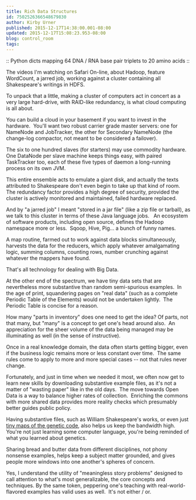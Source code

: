```yaml
---
title: Rich Data Structures
id: 7502526366548679830
author: Kirby Urner
published: 2015-12-17T14:38:00.001-08:00
updated: 2015-12-17T15:08:23.953-08:00
blog: control_room
tags: 
---
```


[](https://www.flickr.com/photos/kirbyurner/23188314314/in/dateposted-public/)

:: Python dicts mapping 64 DNA / RNA base pair triplets to 20 amino acids ::

The videos I'm watching on Safari On-line, about Hadoop, feature WordCount, a jarred job, working against a cluster containing all Shakespeare's writings in HDFS.

To unpack that a little, making a cluster of computers act in concert as a very large hard-drive, with RAID-like redundancy, is what cloud computing is all about.

You can build a cloud in your basement if you want to invest in the hardware.  You'll want two robust carrier grade master servers: one for NameNode and JobTracker, the other for Secondary NameNode (the change-log compactor, not meant to be considered a failover).

The six to one hundred slaves (for starters) may use commodity hardware.  One DataNode per slave machine keeps things easy, with paired TaskTracker too, each of these five types of daemon a long-running process on its own JVM.

This entire ensemble acts to emulate a giant disk, and actually the texts attributed to Shakespeare don't even begin to take up that kind of room.  The redundancy factor provides a high degree of security, provided the cluster is actively monitored and maintained, failed hardware replaced.

And by "a jarred job" I meant "stored in a jar file" (like a zip file or tarball), as we talk to this cluster in terms of these Java language jobs.   An ecosystem of software products, including open source, defines the Hadoop namespace more or less.  Sqoop, Hive, Pig... a bunch of funny names.

A map routine, farmed out to work against data blocks simultaneously, harvests the data for the reducers, which apply whatever amalgamating logic, summing columns, counting rows, number crunching against whatever the mappers have found.

That's all technology for dealing with Big Data.

At the other end of the spectrum, we have tiny data sets that are nevertheless more substantive than random semi-spurious examples.  In the age of print, squandering pages on "real data" (such as a complete Periodic Table of the Elements) would not be undertaken lightly.  The Periodic Table is concise for a reason.

How many "parts in inventory" does one need to get the idea? Of parts, not that many, but "many" is a concept to get one's head around also.  An appreciation for the sheer volume of the data being managed may be illuminating as well (in the sense of instructive). 

Once in a real knowledge domain, the data often starts getting bigger, even if the business logic remains more or less constant over time.  The same rules come to apply to more and more special cases -- not that rules never change.

Fortunately, and just in time when we needed it most, we often now get to learn new skills by downloading substantive example files, as it's not a matter of "wasting paper" like in the old days.  The move towards Open Data is a way to balance higher rates of collection.  Enriching the commons with more shared data provides more reality checks which presumably better guides public policy.

Having substantive files, such as William Shakespeare's works, or even just [tiny maps of the genetic code](https://mail.python.org/pipermail/edu-sig/2015-December/011351.html), also helps us keep the bandwidth high.  You're not just learning some computer language, you're being reminded of what you learned about genetics.

Sharing bread and butter data from different disciplines, not phony nonsense examples, helps keep a subject matter grounded, and gives people more windows into one another's spheres of concern.

Yes, I understand the utility of "meaningless story problems" designed to call attention to what's most generalizable, the core concepts and techniques. By the same token, peppering one's teaching with real-world-flavored examples has valid uses as well.  It's not either / or.